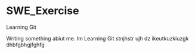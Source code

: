 # SWE_Exercise
Learning Git


Writing something abiut me.
Im Learning Git
stnjhstr ujh dz
ikeutkuzkiuzgk
dhbfgbhgjfghfg
